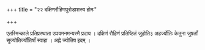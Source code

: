 +++
title = "२२ दक्षिणरौहिणपुरोडाशस्य होमः"

+++

एतस्मिन्काले प्रतिप्रस्थाता उपयमनमन्यस्मै प्रदाय । दक्षिणं रौहिणं प्रतिष्ठितं जुहोति३ अहर्ज्योतिः केतुना जुषताँ सुज्योतिर्ज्योतिषाँ स्वाहा । अह्ने ज्योतिष इदम् ।

